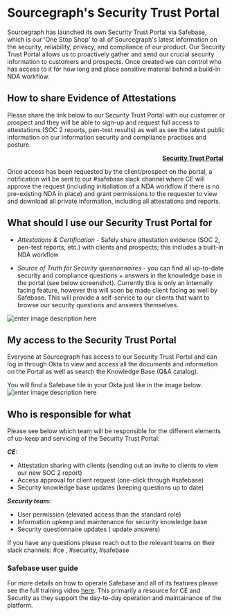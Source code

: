 # Sourcegraph's Security Trust Portal

Sourcegraph has launched its own Security Trust Portal via Safebase, which is our 'One Stop Shop' to all of Sourcegraph's latest information on the security, reliability, privacy, and compliance of our product. Our Security Trust Portal allows us to proactively gather and send our crucial security information to customers and prospects. Once created we can control who has access to it for how long and place sensitive material behind a build-in NDA workflow.

## How to share Evidence of Attestations

Please share the link below to our Security Trust Portal with our customer or prospect and they will be able to sign-up and request full access to attestations (SOC 2 reports, pen-test results) as well as see the latest public information on our information security and compliance practises and posture.

&nbsp;&nbsp;&nbsp;&nbsp;&nbsp;&nbsp;&nbsp;&nbsp;&nbsp;&nbsp;&nbsp;&nbsp;&nbsp;&nbsp;&nbsp;&nbsp;&nbsp;&nbsp;&nbsp;&nbsp;&nbsp;&nbsp;&nbsp;&nbsp;&nbsp;&nbsp;&nbsp;&nbsp;&nbsp;&nbsp;&nbsp;&nbsp;&nbsp;&nbsp;&nbsp;&nbsp;&nbsp;&nbsp;&nbsp;&nbsp;&nbsp;&nbsp;&nbsp;&nbsp;&nbsp;&nbsp;&nbsp;&nbsp;&nbsp;&nbsp;&nbsp;&nbsp;&nbsp;&nbsp;&nbsp;&nbsp;&nbsp;&nbsp;&nbsp;&nbsp;&nbsp;&nbsp;&nbsp;&nbsp;&nbsp;&nbsp;&nbsp;&nbsp;&nbsp;&nbsp;&nbsp;&nbsp;&nbsp;&nbsp;&nbsp;&nbsp;&nbsp;&nbsp;&nbsp;&nbsp;&nbsp;&nbsp;&nbsp;&nbsp;&nbsp;&nbsp;&nbsp;&nbsp;&nbsp;&nbsp;&nbsp;**[Security Trust Portal](https://security.sourcegraph.com)**

Once access has been requested by the client/prospect on the portal, a notification will be sent to our #safebase slack channel where CE will approve the request (including initialiation of a NDA workflow if there is no pre-existing NDA in place) and grant permissions to the requester to view and download all private information, including all attestations and reports.

## What should I use our Security Trust Portal for

- _Attestations & Certification_ - Safely share attestation evidence (SOC 2, pen-test reports, etc.) with clients and prospects; this includes a built-in NDA workflow

- _Source of Truth for Security questionnaires_ - you can find all up-to-date security and compliance questions + answers in the knowledge base in the portal (see below screenshot). Currently this is only an internally facing feature, however this will soon be made client facing as well by Safebase. This will provide a self-service to our clients that want to browse our security questions and answers themselves.

![enter image description here](https://storage.googleapis.com/sourcegraph-assets/KnowledgeBase-Safebase-Security-Trust-Portal.png)

## My access to the Security Trust Portal

Everyone at Sourcegraph has access to our Security Trust Portal and can log in through Okta to view and access all the documents and information on the Portal as well as search the Knowledge Base (Q&A catalog).

You will find a Safebase tile in your Okta just like in the image below.
![enter image description here](https://storage.googleapis.com/sourcegraph-assets/Safebase-Okta-Tile.png)

## Who is responsible for what

Please see below which team will be responsible for the different elements of up-keep and servicing of the Security Trust Portal:

**_CE:_**

- Attestation sharing with clients (sending out an invite to clients to view our new SOC 2 report)
- Access approval for client request (one-click through #safebase)
- Security knowledge base updates (keeping questions up to date)

**_Security team:_**

- User permission (elevated access than the standard role)
- Information upkeep and maintenance for security knowledge base
- Security questionnaire updates ( update answers)

If you have any questions please reach out to the relevant teams on their slack channels: #ce , #security, #safebase

### Safebase user guide

For more details on how to operate Safebase and all of its features please see the full training video [here](./safebase-account-manager-user-guide.md). This primarily a resource for CE and Security as they support the day-to-day operation and maintainance of the platform.
